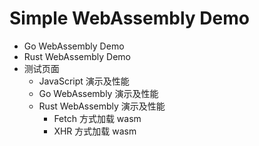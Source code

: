 # Simple WebAssembly Demo

- Go WebAssembly Demo
- Rust WebAssembly Demo
- 测试页面
  - JavaScript 演示及性能
  - Go WebAssembly 演示及性能
  - Rust WebAssembly 演示及性能
    - Fetch 方式加载 wasm
    - XHR 方式加载 wasm
